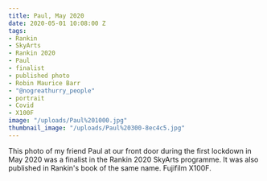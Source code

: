 ```yaml
---
title: Paul, May 2020
date: 2020-05-01 10:08:00 Z
tags:
- Rankin
- SkyArts
- Rankin 2020
- Paul
- finalist
- published photo
- Robin Maurice Barr
- "@nogreathurry_people"
- portrait
- Covid
- X100F
image: "/uploads/Paul%201000.jpg"
thumbnail_image: "/uploads/Paul%20300-8ec4c5.jpg"
---
```


This photo of my friend Paul at our front door during the first lockdown in May 2020 was a finalist in the Rankin 2020 SkyArts programme. It was also published in Rankin's book of the same name. Fujifilm X100F.